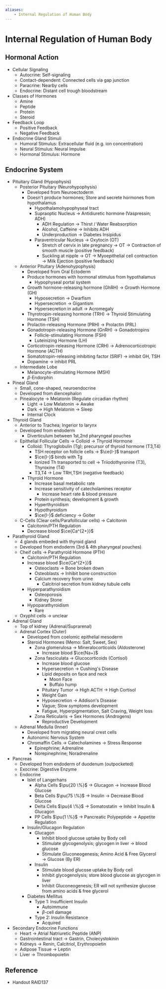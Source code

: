 ```yaml
---
aliases:
    - Internal Regulation of Human Body
---
```


# Internal Regulation of Human Body

## Hormonal Action

- Cellular Signaling
    - Autocrine: Self-signaling
    - Contact-dependent: Connected cells via gap junction
    - Paracrine: Nearby cells
    - Endocrine: Distant cell trough bloodstream
- Classes of Hormones
    - Amine
    - Peptide
    - Protein
    - Steroid
- Feedback Loop
    - Positive Feedback
    - Negative Feedback
- Endocrine Gland Stimuli
    - Humoral Stimulus: Extracellular fluid (e.g. ion concentration)
    - Neural Stimulus: Neural Impulse
    - Hormonal Stimulus: Hormone

## Endocrine System

- Pituitary Gland (Hypophysis)
    - Posterior Pituitary (Neurohypophysis)
        - Developed from Neuroectoderm
        - Doesn't produce hormones; Store and secrete hormones from hypothalamus
            - Hypothalamohypophyseal tract
            - Supraoptic Nucleus → Antidiuretic hormone (Vaspressin; ADH)
                - ADH Regulation → Thirst / Water Reabsorption
                - Alcohol, Caffeine → Inhibits ADH
                - Underproduction → Diabetes Insipidus
            - Paraventricular Nucleus → Oxytocin (OT)
                - Stretch of cervix in late pregnancy → OT → Contraction of smooth muscle (positive feedback)
                - Suckling at nipple → OT → Myoepithelial cell contraction → Milk Ejection (positive feedback)
    - Anterior Pituitary (Adenohypophysis)
        - Developed from Oral Ectoderm
        - Produce hormones with hormonal stimulus from hypothalamus
            - Hypophyseal portal system
        - Growth hormone-releasing hormone (GhRH) → Growth Hormone (GH)
            - Hyposecretion → Dwarfism
            - Hypersecretion → Gigantism
            - Hypersecretion in adult → Acromegaly
        - Thyrotropin-releasing hormone (TRH) → Thyroid Stimulating Hormone (TSH)
        - Prolactin-releasing Hormone (PRH) → Prolactin (PRL)
        - Gonadotropin-releasing Hormone (GnRH) → Gonadotropins
            - Follicle-stimulating Hormone (FSH)
            - Luteinizing Hormone (LH)
        - Corticotropin-releasing Hormone (CRH) → Adrenocorticotropic Hormone (ACTH)
        - Somatotropin-releasing inhibiting factor (SRIF) → inhibit GH, TSH
        - Dopamine → inhibit PRL
    - Intermediate Lobe
        - Melanocyte-stimulating Hormone (MSH)
        - $\beta$-Endorphin
- Pineal Gland
    - Small, cone-shaped, neuroendocrine
    - Developed from diencephalon
    - Pinealocyte → Melatonin (Regulate circadian rhythm)
        - Light → Low Melatonin → Awake
        - Dark → High Melatonin → Sleep
        - Internal Clock
- Thyroid Gland
    - Anterior to Trachea; Ingerior to larynx
    - Developed from endoderm
        - Diverticulum between 1st,2nd pharyngeal pouches
    - Epithelial Follicular Cells → Colloid → Thyroid Hormone
        - Colloid: Thyroglobulin (Tg); precursor of thyroid hormone (T3,T4)
            - TSH receptor on follicle cells → $\ce{I-}$ transport
            - $\ce{I-}$ binds with Tg
            - Ionized Th transported to cell → Triiodothyronine (T3), Thyroxine (T4)
            - T3,T4 → Low TRH,TSH (negative feedback)
        - Thyroid Hormone
            - Increase basal metabolic rate
            - Increase sensitivity of catecholamines receptor
                - Increase heart rate & blood pressure
            - Protein synthesis; development & growth
            - Hyperthyroidism
            - Hypothyroidism
            - $\ce{I-}$ deficiency → Goiter
    - C-Cells (Clear cells/Parafollicular cells) → Calcitonin
        - Calcitonin/PTH Regulation
        - Decrease blood $\ce{Ca^{2+}}$
- Parathyroid Gland
    - 4 glands embeded with thyroid gland
    - Developed from endoderm (3rd & 4th pharyngeal pouches)
    - Cheif cells → Parathyroid Hormone (PTH)
        - Calcitonin/PTH Regulation
        - Increase blood $\ce{Ca^{2+}}$
            - Osteoclasts → Bone broken down
            - Osteoblasts → Inhibit bone construction
            - Calcium recovery from urine
                - Calcitriol secretion from kidney tubule cells
        - Hyperparathyroidism
            - Osteoporosis
            - Kidney Stone
        - Hypoparathyroidism
            - Rare
    - Oxyphil cells → unclear
- Adrenal Gland
    - Top of kidney (Adrenal/Suprarenal)
    - Adrenal Cortex (Outer)
        - Developed from coelomic epithelial mesoderm
        - Steroid Hormones (Memo: Salt, Sweet, Sex)
            - Zona glomerulosa → Mineralocorticoids (Aldosterone)
                - Increase blood $\ce{Na+}$
            - Zona fasciculata → Glucocorticoids (Cortisol)
                - Increase blood glucose
                - Hypersecretion → Cushing's Disease
                - Lipid deposits on face and neck
                    - Moon Face
                    - Buffalo hump
                - Pituitary Tumor → High ACTH → High Cortisol
                - Weight Gain
                - Hyposecretion → Addison's Disease
                - Vague; Slow symptoms development
                - Fatigue, Hyperpigmentation, Salt Craving, Weight loss
            - Zona Reticularis → Sex Hormones (Androgens)
                - Reproductive Development
    - Adrenal Medulla (Inner)
        - Developed from migrating neural crest cells
        - Autonomic Nervous System
        - Chromaffin Cells → Catecholamines → Stress Response
            - Epinephrine; Adrenaline
            - Norepinephrine; Noradrenaline
- Pancreas
    - Developed from endoderm of duodenum (outpocketed)
    - Exocrine: Digestive Enzyme
    - Endocrine
        - Islet of Langerhans
            - Alpha Cells $\pu{20 \%}$ → Glucagon → Increase Blood Glucose
            - Beta Cells $\pu{75 \%}$ → Insulin → Decrease Blood Glucose
            - Delta Cells $\pu{4 \%}$ → Somatostatin → Inhibit Insulin & Glucagon
            - PP Cells $\pu{1 \%}$ → Pancreatic Polypeptide → Appetite Regulation
        - Insulin/Glucagon Regulation
            - Glucagon
                - Inhibit blood glucose uptake by Body cell
                - Stimulate glycogenolysis; glycogen in liver → blood glucose
                - Stimulate Gluconeogenesis; Amino Acid & Free Glycerol → Glucose (By ER)
            - Insulin
                - Stimulate blood glucose uptake by Body cell
                - Inhibit glycogenolysis; store blood glucose as glycogen in liver
                - Inhibit Gluconeogenesis; ER will not synthesize glucose from amino acids & free glycerol
        - Diabetes Mellitus
            - Type 1: Insufficient Insulin
                - Autoimmune
                - $\beta$-cell damage
            - Type 2: Insulin Resistance
                - Acquired
- Secondary Endocrine Functions
    - Heart → Atrial Natriuretic Peptide (ANP)
    - Gastrointestinal tract → Gastrin, Cholecystokinin
    - Kidneys → Renin, Calcitriol, Erythropoietin
    - Adipose Tissue → Leptin
    - Liver → Thrombopoietin

## Reference

- Handout RAID137
